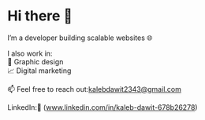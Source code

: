 # Hi there 👋

I’m a developer building scalable websites 🌐

I also work in:  
🎨 Graphic design  
📈 Digital marketing

📫 Feel free to reach out:[kalebdawit2343@gmail.com](mailto:kalebdawit2343@gmail.com) 

LinkedIn:🔗 (www.linkedin.com/in/kaleb-dawit-678b26278)

